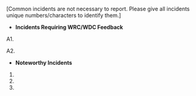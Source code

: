 [Common incidents are not necessary to report. Please give all incidents unique numbers/characters to identify them.]

* **Incidents Requiring WRC/WDC Feedback**

A1.

A2.

* **Noteworthy Incidents**
1.
2.
3.
